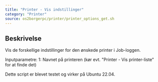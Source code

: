 ```yaml
---
title: "Printer - Vis indstillinger"
category: "Printer"
source: os2borgerpc/printer/printer_options_get.sh
---
```


## Beskrivelse
Vis de forskellige indstillinger for den ønskede printer i Job-loggen.

Inputparametre:
1: Navnet på printeren (kør evt. "Printer - Vis printer-liste" for at finde det)

Dette script er blevet testet og virker på Ubuntu 22.04.